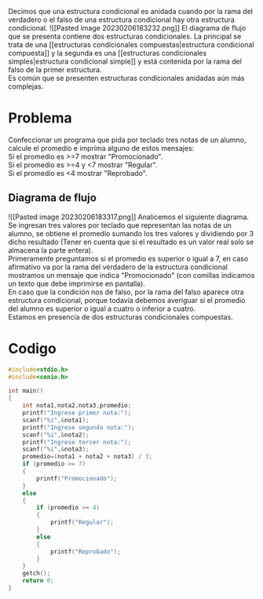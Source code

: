 Decimos que una estructura condicional es anidada cuando por la rama del verdadero o el falso de una estructura condicional hay otra estructura condicional.
![[Pasted image 20230206183232.png]]
El diagrama de flujo que se presenta contiene dos estructuras condicionales. La principal se trata de una [[estructuras condicionales compuestas|estructura condicional compuesta]] y la segunda es una [[estructuras condicionales simples|estructura condicional simple]] y está contenida por la rama del falso de la primer estructura.  
Es común que se presenten estructuras condicionales anidadas aún más complejas.
# Problema
Confeccionar un programa que pida por teclado tres notas de un alumno, calcule el promedio e imprima alguno de estos mensajes:  
Si el promedio es >=7 mostrar "Promocionado".  
Si el promedio es >=4 y <7 mostrar "Regular".  
Si el promedio es <4 mostrar "Reprobado".
## Diagrama de flujo
![[Pasted image 20230206183317.png]]
Analicemos el siguiente diagrama. Se ingresan tres valores por teclado que representan las notas de un alumno, se obtiene el promedio sumando los tres valores y dividiendo por 3 dicho resultado (Tener en cuenta que si el resultado es un valor real solo se almacena la parte entera).  
Primeramente preguntamos si el promedio es superior o igual a 7, en caso afirmativo va por la rama del verdadero de la estructura condicional mostramos un mensaje que indica "Promocionado" (con comillas indicamos un texto que debe imprimirse en pantalla).  
En caso que la condición nos de falso, por la rama del falso aparece otra estructura condicional, porque todavía debemos averiguar si el promedio del alumno es superior o igual a cuatro o inferior a cuatro.  
Estamos en presencia de dos estructuras condicionales compuestas.
# Codigo
```C
#include<stdio.h>
#include<conio.h>

int main()
{
    int nota1,nota2,nota3,promedio;
    printf("Ingrese primer nota:");
    scanf("%i",&nota1);
    printf("Ingrese segunda nota:");
    scanf("%i",&nota2);
    printf("Ingrese tercer nota:");
    scanf("%i",&nota3);
    promedio=(nota1 + nota2 + nota3) / 3;
    if (promedio >= 7)
    {
        printf("Promocionado");
    }
    else
    {
        if (promedio >= 4)
        {
            printf("Regular");
        }
        else
        {
            printf("Reprobado");
        }
    }
    getch();
    return 0;
}
```
